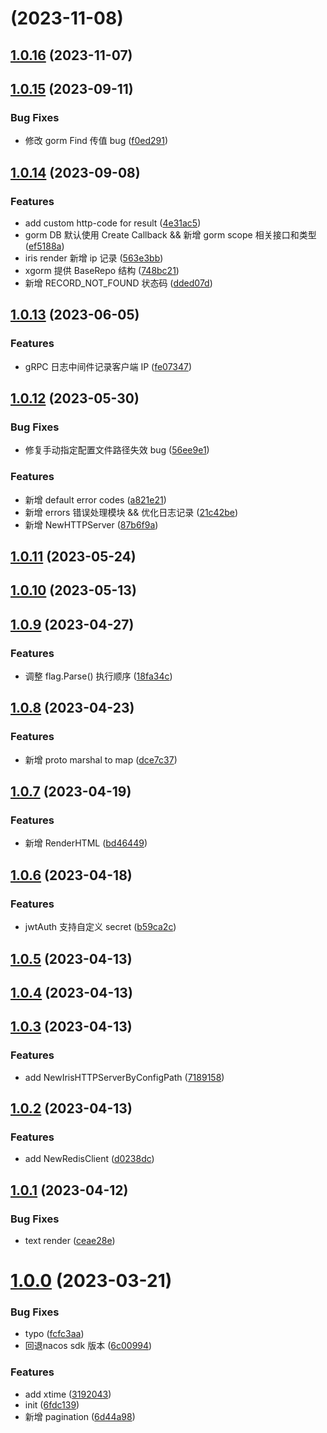 # [](https://git.sodalife.io/go-libs/kratos-pkg/compare/v1.0.16...v) (2023-11-08)



## [1.0.16](https://git.sodalife.io/go-libs/kratos-pkg/compare/v1.0.15...v1.0.16) (2023-11-07)



## [1.0.15](https://git.sodalife.io/go-libs/kratos-pkg/compare/v1.0.14...v1.0.15) (2023-09-11)


### Bug Fixes

* 修改 gorm Find 传值 bug ([f0ed291](https://git.sodalife.io/go-libs/kratos-pkg/commits/f0ed29139dbaa3032963e5aaf93e9540d920d703))



## [1.0.14](https://git.sodalife.io/go-libs/kratos-pkg/compare/v1.0.13...v1.0.14) (2023-09-08)


### Features

* add custom http-code for result ([4e31ac5](https://git.sodalife.io/go-libs/kratos-pkg/commits/4e31ac5aa869830566a2958fab5bc78c39204f6b))
* gorm DB 默认使用 Create Callback && 新增 gorm scope 相关接口和类型 ([ef5188a](https://git.sodalife.io/go-libs/kratos-pkg/commits/ef5188a755a6036ca1b2f41277861edc7c23fbfb))
* iris render 新增 ip 记录 ([563e3bb](https://git.sodalife.io/go-libs/kratos-pkg/commits/563e3bb54a60266d66e3be80f5af81297b756990))
* xgorm 提供 BaseRepo 结构 ([748bc21](https://git.sodalife.io/go-libs/kratos-pkg/commits/748bc21cd251eeb1e3de771beea35b34fe239c46))
* 新增 RECORD_NOT_FOUND 状态码 ([dded07d](https://git.sodalife.io/go-libs/kratos-pkg/commits/dded07d280aa970f3b725c95b8dc12caf702c4e3))



## [1.0.13](https://git.sodalife.io/go-libs/kratos-pkg/compare/v1.0.12...v1.0.13) (2023-06-05)


### Features

* gRPC 日志中间件记录客户端 IP ([fe07347](https://git.sodalife.io/go-libs/kratos-pkg/commits/fe073474b4bda1e54d9be126b9335aeaecff245d))



## [1.0.12](https://git.sodalife.io/go-libs/kratos-pkg/compare/v1.0.11...v1.0.12) (2023-05-30)


### Bug Fixes

* 修复手动指定配置文件路径失效 bug ([56ee9e1](https://git.sodalife.io/go-libs/kratos-pkg/commits/56ee9e14ef94883e6cdab6fae81eeacf0672baf7))


### Features

* 新增 default error codes ([a821e21](https://git.sodalife.io/go-libs/kratos-pkg/commits/a821e210b4575ce61d10c99bbdb566646331a392))
* 新增 errors 错误处理模块 && 优化日志记录 ([21c42be](https://git.sodalife.io/go-libs/kratos-pkg/commits/21c42be8514e5792fa911220c2d3a208ae16d6e8))
* 新增 NewHTTPServer ([87b6f9a](https://git.sodalife.io/go-libs/kratos-pkg/commits/87b6f9ab64f3d9f7ae9b1f3a51bd04b77b586b2f))



## [1.0.11](https://git.sodalife.io/go-libs/kratos-pkg/compare/v1.0.10...v1.0.11) (2023-05-24)



## [1.0.10](https://git.sodalife.io/go-libs/kratos-pkg/compare/v1.0.9...v1.0.10) (2023-05-13)



## [1.0.9](https://git.sodalife.io/go-libs/kratos-pkg/compare/v1.0.8...v1.0.9) (2023-04-27)


### Features

* 调整 flag.Parse() 执行顺序 ([18fa34c](https://git.sodalife.io/go-libs/kratos-pkg/commits/18fa34ca74f07f522bf7924298f739c9389234e4))



## [1.0.8](https://git.sodalife.io/go-libs/kratos-pkg/compare/v1.0.7...v1.0.8) (2023-04-23)


### Features

* 新增 proto marshal to map ([dce7c37](https://git.sodalife.io/go-libs/kratos-pkg/commits/dce7c3713a83522b14a57be0e5105f5e34c7f920))



## [1.0.7](https://git.sodalife.io/go-libs/kratos-pkg/compare/v1.0.6...v1.0.7) (2023-04-19)


### Features

* 新增 RenderHTML ([bd46449](https://git.sodalife.io/go-libs/kratos-pkg/commits/bd46449620094fb6f297936d57441c032aad6462))



## [1.0.6](https://git.sodalife.io/go-libs/kratos-pkg/compare/v1.0.5...v1.0.6) (2023-04-18)


### Features

* jwtAuth 支持自定义 secret ([b59ca2c](https://git.sodalife.io/go-libs/kratos-pkg/commits/b59ca2c1053be55578a7911ac3bb8a97cad21d6a))



## [1.0.5](https://git.sodalife.io/go-libs/kratos-pkg/compare/v1.0.4...v1.0.5) (2023-04-13)



## [1.0.4](https://git.sodalife.io/go-libs/kratos-pkg/compare/v1.0.3...v1.0.4) (2023-04-13)



## [1.0.3](https://git.sodalife.io/go-libs/kratos-pkg/compare/v1.0.2...v1.0.3) (2023-04-13)


### Features

* add NewIrisHTTPServerByConfigPath ([7189158](https://git.sodalife.io/go-libs/kratos-pkg/commits/7189158cabd60cd0a4561ecfec111f6eef14099f))



## [1.0.2](https://git.sodalife.io/go-libs/kratos-pkg/compare/v1.0.1...v1.0.2) (2023-04-13)


### Features

* add NewRedisClient ([d0238dc](https://git.sodalife.io/go-libs/kratos-pkg/commits/d0238dcf9c31c15d389b81a670601e50c3564705))



## [1.0.1](https://git.sodalife.io/go-libs/kratos-pkg/compare/v1.0.0...v1.0.1) (2023-04-12)


### Bug Fixes

* text render ([ceae28e](https://git.sodalife.io/go-libs/kratos-pkg/commits/ceae28ef24790200de4015550198bc8fc26ed39f))



# [1.0.0](https://git.sodalife.io/go-libs/kratos-pkg/compare/6fdc139f4a90374a4569a8cf7623b90e73133288...v1.0.0) (2023-03-21)


### Bug Fixes

* typo ([fcfc3aa](https://git.sodalife.io/go-libs/kratos-pkg/commits/fcfc3aaedb78a5ab860b7793280082e7d927d992))
* 回退nacos sdk 版本 ([6c00994](https://git.sodalife.io/go-libs/kratos-pkg/commits/6c00994ea0ff83fa16d342375022215f9349f6f5))


### Features

* add xtime ([3192043](https://git.sodalife.io/go-libs/kratos-pkg/commits/31920436df96ca92f6b175d590d23fa18066ff43))
* init ([6fdc139](https://git.sodalife.io/go-libs/kratos-pkg/commits/6fdc139f4a90374a4569a8cf7623b90e73133288))
* 新增 pagination ([6d44a98](https://git.sodalife.io/go-libs/kratos-pkg/commits/6d44a9895279702230252331112084a957b68d5b))



